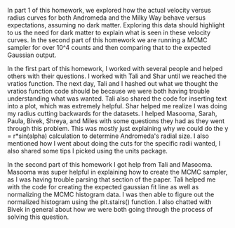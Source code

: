 In part 1 of this homework, we explored how the actual velocity versus radius curves for both Andromeda and the Milky Way behave versus expectations, assuming no dark matter. Exploring this data should highlight to us the need for dark matter to explain what is seen in these velocity curves. In the second part of this homework we are running a MCMC sampler for over 10^4 counts and then comparing that to the expected Gaussian output.

In the first part of this homework, I worked with several people and helped others with their questions. I worked with Tali and Shar until we reached the vratios function. The next day, Tali and I hashed out what we thought the vratios function code should be because we were both having trouble understanding what was wanted. Tali also shared the code for inserting text into a plot, which was extremely helpful. Shar helped me realize I was doing my radius cutting backwards for the datasets. I helped Masooma, Sarah, Paula, Bivek, Shreya, and Miles with some questions they had as they went through this problem. This was mostly just explaining why we could do the y = r*sin(alpha) calculation to determine Andromeda's radial size. I also mentioned how I went about doing the cuts for the specific radii wanted, I also shared some tips I picked using the units package.

In the second part of this homework I got help from Tali and Masooma. Masooma was super helpful in explaining how to create the MCMC sampler, as I was having trouble parsing that section of the paper. Tali helped me with the code for creating the expected gaussian fit line as well as normalizing the MCMC histogram data. I was then able to figure out the normalized histogram using the plt.stairs() function. I also chatted with Bivek in general about how we were both going through the process of solving this question.
